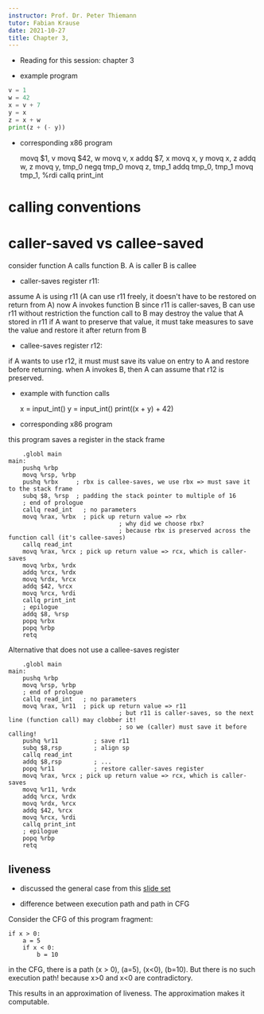 ```yaml
---
instructor: Prof. Dr. Peter Thiemann
tutor: Fabian Krause
date: 2021-10-27
title: Chapter 3, 
---
```


* Reading for this session: chapter 3

* example program

```python
v = 1
w = 42
x = v + 7
y = x
z = x + w
print(z + (- y))
```

* corresponding x86 program

	movq $1, v
	movq $42, w
	movq v, x
	addq $7, x
	movq x, y
	movq x, z
	addq w, z
	movq y, tmp_0
	negq tmp_0
	movq z, tmp_1
	addq tmp_0, tmp_1
	movq tmp_1, %rdi
	callq print_int

# calling conventions

# caller-saved vs callee-saved

consider function A calls function B.
A is caller
B is callee

* caller-saves register r11:

assume A is using r11 (A can use r11 freely, it doesn't have to be restored on return from A)
now A invokes function B
since r11 is caller-saves, B can use r11 without restriction
the function call to B may destroy the value that A stored in r11
if A want to preserve that value, it must take measures to save the value and restore it after return from B

* callee-saves register r12:

if A wants to use r12, it must must save its value on entry to A and restore before returning.
when A invokes B, then A can assume that r12 is preserved.




* example with function calls

	x = input_int()
	y = input_int()
	print((x + y) + 42)

* corresponding x86 program

this program saves a register in the stack frame

		.globl main
	main:
		pushq %rbp
		movq %rsp, %rbp
		pushq %rbx     ; rbx is callee-saves, we use rbx => must save it to the stack frame
		subq $8, %rsp  ; padding the stack pointer to multiple of 16
		; end of prologue
		callq read_int   ; no parameters
		movq %rax, %rbx  ; pick up return value => rbx
		                           ; why did we choose rbx?
	                               ; because rbx is preserved across the function call (it's callee-saves)
		callq read_int
		movq %rax, %rcx ; pick up return value => rcx, which is caller-saves
		movq %rbx, %rdx
		addq %rcx, %rdx
		movq %rdx, %rcx
		addq $42, %rcx
		movq %rcx, %rdi
		callq print_int
		; epilogue
		addq $8, %rsp
		popq %rbx
		popq %rbp
		retq
	    

Alternative that does not use a callee-saves register

		.globl main
	main:
		pushq %rbp
		movq %rsp, %rbp
		; end of prologue
		callq read_int   ; no parameters
		movq %rax, %r11  ; pick up return value => r11
		                           ; but r11 is caller-saves, so the next line (function call) may clobber it!
	                               ; so we (caller) must save it before calling!
	    pushq %r11          ; save r11
	    subq $8,rsp         ; align sp
		callq read_int
		addq $8,rsp         ; ...
	    popq %r11           ; restore caller-saves register
		movq %rax, %rcx ; pick up return value => rcx, which is caller-saves
		movq %r11, %rdx
		addq %rcx, %rdx
		movq %rdx, %rcx
		addq $42, %rcx
		movq %rcx, %rdi
		callq print_int
		; epilogue
		popq %rbp
		retq
	        






## liveness

* discussed the general case from this [slide set](https://proglang.informatik.uni-freiburg.de/teaching/compilerbau/2016ws/10-liveness.pdf)

* difference between execution path and path in CFG

Consider the CFG of this program fragment:

	if x > 0:
	    a = 5
	    if x < 0:
	        b = 10

in the CFG, there is a path (x > 0), (a=5), (x<0), (b=10).
But there is no such execution path! because x>0 and x<0 are contradictory.

This results in an approximation of liveness. The approximation makes it computable.

